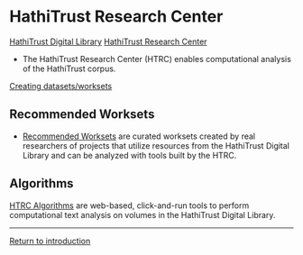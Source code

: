 # HathiTrust Research Center

[HathiTrust Digital Library](https://www.hathitrust.org/digital_library)
[HathiTrust Research Center](https://analytics.hathitrust.org/)
* The HathiTrust Research Center (HTRC) enables computational analysis of the HathiTrust corpus.

[Creating datasets/worksets](https://analytics.hathitrust.org/staticworksets#top)


## Recommended Worksets
* [Recommended Worksets](https://analytics.hathitrust.org/staticrecommendedworksets) are curated worksets created by real researchers of projects that utilize resources from the HathiTrust Digital Library and can be analyzed with tools built by the HTRC.

##  Algorithms
[HTRC Algorithms](https://analytics.hathitrust.org/statisticalalgorithms) are web-based, click-and-run tools to perform computational text analysis on volumes in the HathiTrust Digital Library. 













-----
[Return to introduction](https://github.com/SouthernMethodistUniversity/introTDM)
